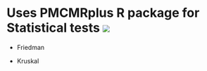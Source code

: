 # Uses PMCMRplus R package for Statistical tests [![](https://jitpack.io/v/fritsche/Statistics.svg)](https://jitpack.io/#fritsche/Statistics)


* Friedman

* Kruskal
